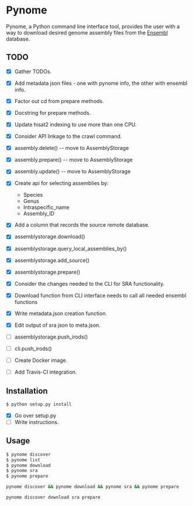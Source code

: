 # Pynome

Pynome, a Python command line interface tool, provides the user with a way to
download desired genome assembly files from the
[Ensembl](https://www.ensembl.org/) database.


## TODO

- [x] Gather TODOs.
- [x] Add metadata json files - one with pynome info, the other with ensembl info.
- [x] Factor out cd from prepare methods.
- [x] Docstring for prepare methods.
- [x] Update hisat2 indexing to use more than one CPU.
- [x] Consider API linkage to the crawl command.
- [x] assembly.delete() -- move to AssemblyStorage
- [x] assembly.prepare() -- move to AssemblyStorage
- [x] assembly.update() -- move to AssemblyStorage
- [x] Create api for selecting assemblies by:
  + Species
  + Genus
  + Intraspecific_name
  + Assembly_ID
- [x] Add a column that records the source remote database.
- [x] assemblystorage.download()
- [x] assemblystorage.query_local_assemblies_by()
- [x] assemblystorage.add_source()
- [x] assemblystorage.prepare()
- [x] Consider the changes needed to the CLI for SRA functionality.
- [x] Download function from CLI interface needs to call all needed ensembl functions
- [x] Write metadata.json creation function.
- [x] Edit output of sra json to meta.json.
- [ ] assemblystorage.push_irods()
- [ ] cli.push_irods()
- [ ] Create Docker image.
- [ ] Add Travis-CI integration.


## Installation

```bash
$ python setup.py install
```

- [x] Go over setup.py
- [ ] Write instructions.

## Usage

```bash
$ pynome discover
$ pynome list
$ pynome download
$ pynome sra
$ pynome prepare
```

```bash
pynome discover && pynome download && pynome sra && pynome prepare
```

```bash
pynome discover download sra prepare
```
